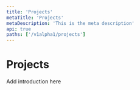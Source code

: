 ```yaml
---
title: 'Projects'
metaTitle: 'Projects'
metaDescription: 'This is the meta description'
api: true
paths: ['/v1alpha1/projects']
---
```


# Projects

Add introduction here
